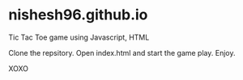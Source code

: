 # nishesh96.github.io
Tic Tac Toe game using Javascript, HTML

Clone the repsitory.
Open index.html and start the game play. Enjoy.


XOXO
